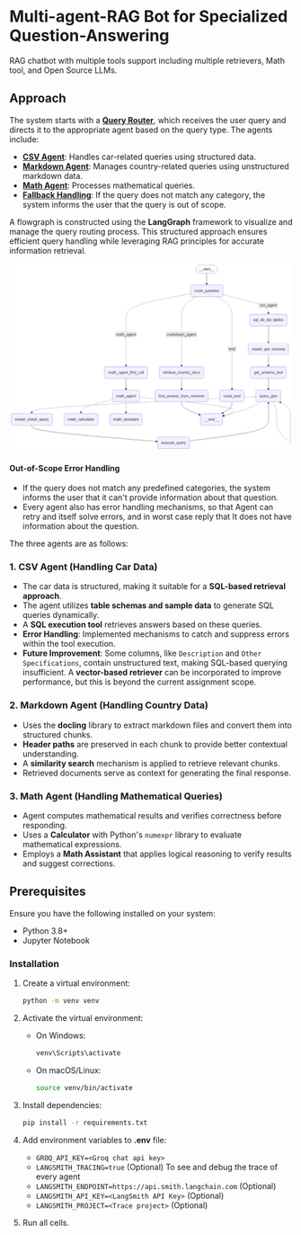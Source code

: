 # Multi-agent-RAG Bot for Specialized Question-Answering
RAG chatbot with multiple tools support including multiple retrievers, Math tool, and Open Source LLMs.

## **Approach**

The system starts with a **[Query Router](#query-routing-with-langgraph)**, which receives the user query and directs it to the appropriate agent based on the query type. The agents include:
- **[CSV Agent](#csv-agent-handling-car-data)**: Handles car-related queries using structured data.
- **[Markdown Agent](#markdown-agent-handling-country-data)**: Manages country-related queries using unstructured markdown data.
- **[Math Agent](#math-agent-handling-mathematical-queries)**: Processes mathematical queries.
- **[Fallback Handling](#out-of-scope-query-handling)**: If the query does not match any category, the system informs the user that the query is out of scope.

A flowgraph is constructed using the **LangGraph** framework to visualize and manage the query routing process. This structured approach ensures efficient query handling while leveraging RAG principles for accurate information retrieval.

![Output Image](output_image.png)
#### **Out-of-Scope Error Handling**
- If the query does not match any predefined categories, the system informs the user that it can't provide information about that question.
- Every agent also has error handling mechanisms, so that Agent can retry and itself solve errors, and in worst case reply that It does not have information about the question.

The three agents are as follows:

### 1. **CSV Agent (Handling Car Data)**
- The car data is structured, making it suitable for a **SQL-based retrieval approach**.
- The agent utilizes **table schemas and sample data** to generate SQL queries dynamically.
- A **SQL execution tool** retrieves answers based on these queries.
- **Error Handling**: Implemented mechanisms to catch and suppress errors within the tool execution.
- **Future Improvement**: Some columns, like `Description` and `Other Specifications`, contain unstructured text, making SQL-based querying insufficient. A **vector-based retriever** can be incorporated to improve performance, but this is beyond the current assignment scope.

### 2. **Markdown Agent (Handling Country Data)**
- Uses the **docling** library to extract markdown files and convert them into structured chunks.
- **Header paths** are preserved in each chunk to provide better contextual understanding.
- A **similarity search** mechanism is applied to retrieve relevant chunks.
- Retrieved documents serve as context for generating the final response.

### 3. **Math Agent (Handling Mathematical Queries)**
- Agent computes mathematical results and verifies correctness before responding.
- Uses a **Calculator** with Python's `numexpr` library to evaluate mathematical expressions.
- Employs a **Math Assistant** that applies logical reasoning to verify results and suggest corrections.

## Prerequisites
Ensure you have the following installed on your system:
- Python 3.8+
- Jupyter Notebook

### Installation
1. Create a virtual environment:
   ```sh
   python -m venv venv
   ```
2. Activate the virtual environment:
   - On Windows:
     ```sh
     venv\Scripts\activate
     ```
   - On macOS/Linux:
     ```sh
     source venv/bin/activate
     ```
3. Install dependencies:
   ```sh
   pip install -r requirements.txt
   ``` 
   
4. Add environment variables to **.env** file:
   - `GROQ_API_KEY=<Groq chat api key>`
   - `LANGSMITH_TRACING=true` (Optional) To see and debug the trace of every agent
   - `LANGSMITH_ENDPOINT=https://api.smith.langchain.com` (Optional)
   - `LANGSMITH_API_KEY=<LangSmith API Key>` (Optional)
   - `LANGSMITH_PROJECT=<Trace project>` (Optional)


5. Run all cells.